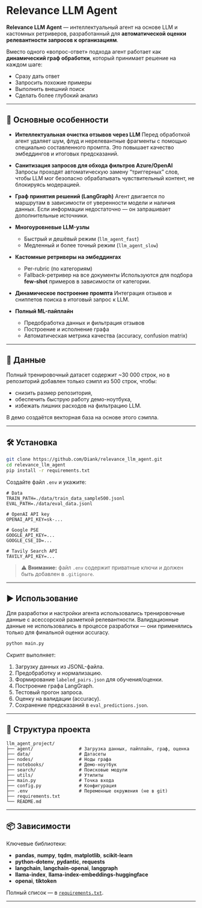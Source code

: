 # Relevance LLM Agent

**Relevance LLM Agent** — интеллектуальный агент на основе LLM и кастомных ретриверов,
разработанный для **автоматической оценки релевантности запросов к организациям**.

Вместо одного «вопрос-ответ» подхода агент работает как **динамический граф обработки**,
который принимает решение на каждом шаге:

* Сразу дать ответ
* Запросить похожие примеры
* Выполнить внешний поиск
* Сделать более глубокий анализ

---

## 🚀 Основные особенности

* **Интеллектуальная очистка отзывов через LLM**
  Перед обработкой агент удаляет шум, флуд и нерелевантные фрагменты с помощью специально составленного промпта.
  Это повышает качество эмбеддингов и итоговых предсказаний.

* **Санитизация запросов для обхода фильтров Azure/OpenAI**
  Запросы проходят автоматическую замену “триггерных” слов, чтобы LLM мог безопасно обрабатывать чувствительный контент, не блокируясь модерацией.

* **Граф принятия решений (LangGraph)**
  Агент двигается по маршрутам в зависимости от уверенности модели и наличия данных.
  Если информации недостаточно — он запрашивает дополнительные источники.

* **Многоуровневые LLM-узлы**

  * Быстрый и дешёвый режим (`llm_agent_fast`)
  * Медленный и более точный режим (`llm_agent_slow`)

* **Кастомные ретриверы на эмбеддингах**

  * Per-rubric (по категориям)
  * Fallback-ретривер на все документы
    Используются для подбора **few-shot** примеров в зависимости от категории.

* **Динамическое построение промпта**
  Интеграция отзывов и сниппетов поиска в итоговый запрос к LLM.

* **Полный ML-пайплайн**

  * Предобработка данных и фильтрация отзывов
  * Построение и исполнение графа
  * Автоматическая метрика качества (accuracy, confusion matrix)

---

## 📁 Данные

Полный тренировочный датасет содержит ~30 000 строк, но в репозиторий добавлен только сэмпл из 500 строк, чтобы:

- снизить размер репозитория,
- обеспечить быструю работу демо-ноутбука,
- избежать лишних расходов на фильтрацию LLM.

В демо создаётся векторная база на основе этого сэмпла.

---

## 🛠 Установка

```bash
git clone https://github.com/Diank/relevance_llm_agent.git
cd relevance_llm_agent
pip install -r requirements.txt
```

Создайте файл `.env` и укажите:

```env
# Data
TRAIN_PATH=./data/train_data_sample500.jsonl
EVAL_PATH=./data/eval_data.jsonl

# OpenAI API key
OPENAI_API_KEY=sk-...

# Google PSE
GOOGLE_API_KEY=...
GOOGLE_CSE_ID=...

# Tavily Search API
TAVILY_API_KEY=...
```

> ⚠️ **Внимание:** файл `.env` содержит приватные ключи и должен быть добавлен в `.gitignore`.

---

## ▶ Использование

Для разработки и настройки агента использовались тренировочные данные с асессорской разметкой релевантности. Валидационные данные не использовались в процессе разработки — они применялись только для финальной оценки accuracy.

```bash
python main.py
```

Скрипт выполняет:

1. Загрузку данных из JSONL-файла.
2. Предобработку и нормализацию.
3. Формирование `labeled_pairs.json` для обучения/оценки.
4. Построение графа LangGraph.
5. Тестовый прогон запроса.
6. Оценку на валидации (accuracy).
7. Сохранение предсказаний в `eval_predictions.json`.

---

## 📂 Структура проекта

```
llm_agent_project/
├── agent/                 # Загрузка данных, пайплайн, граф, оценка
├── data/                  # Датасеты
├── nodes/                 # Ноды графа
├── notebooks/             # Демо-ноутбук
├── search/                # Поисковые модули
├── utils/                 # Утилиты
├── main.py                # Точка входа
├── config.py              # Конфигурация
├── .env                   # Переменные окружения (не в git)
├── requirements.txt
└── README.md
```

---

## 📦 Зависимости

Ключевые библиотеки:

* **pandas**, **numpy**, **tqdm**, **matplotlib**, **scikit-learn**
* **python-dotenv**, **pydantic**, **requests**
* **langchain**, **langchain-openai**, **langgraph**
* **llama-index**, **llama-index-embeddings-huggingface**
* **openai**, **tiktoken**

Полный список — в [`requirements.txt`](./requirements.txt).

---
